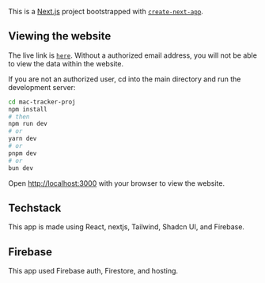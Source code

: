 This is a [Next.js](https://nextjs.org/) project bootstrapped with [`create-next-app`](https://github.com/vercel/next.js/tree/canary/packages/create-next-app).

## Viewing the website

The live link is [`here`](https://macalester-pitch-tracking.web.app/). Without a authorized email address, you will not be able to view the data within the website.

If you are not an authorized user, cd into the main directory and run the development server:

```bash
cd mac-tracker-proj
npm install
# then
npm run dev
# or
yarn dev
# or
pnpm dev
# or
bun dev
```

Open [http://localhost:3000](http://localhost:3000) with your browser to view the website.

## Techstack 

This app is made using React, nextjs, Tailwind, Shadcn UI, and Firebase. 

## Firebase

This app used Firebase auth, Firestore, and hosting.
